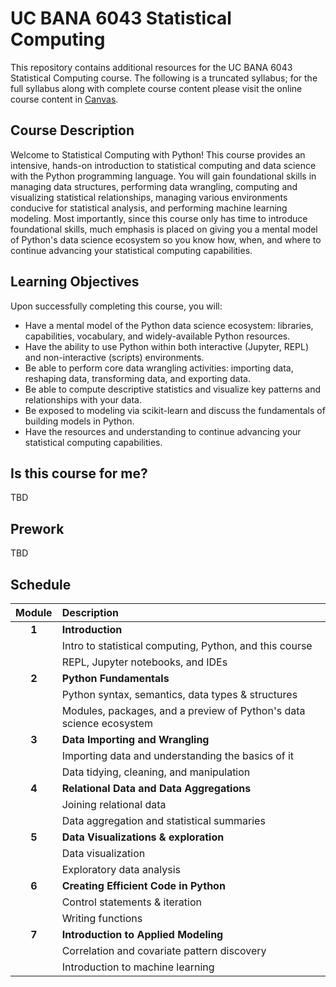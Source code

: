 UC BANA 6043 Statistical Computing
================

This repository contains additional resources for the UC BANA 6043 Statistical Computing course. The following is a truncated syllabus; for the full syllabus along with complete course content please visit the online course content in [Canvas](https://uc.instructure.com/).


## Course Description

Welcome to Statistical Computing with Python! This course provides an intensive, hands-on introduction to statistical computing and data science with the Python programming language. You will gain foundational skills in managing data structures, performing data wrangling, computing and visualizing statistical relationships, managing various environments conducive for statistical analysis, and performing machine learning modeling. Most importantly, since this course only has time to introduce foundational skills, much emphasis is placed on giving you a mental model of Python's data science ecosystem so you know how, when, and where to continue advancing your statistical computing capabilities.

## Learning Objectives

Upon successfully completing this course, you will:

* Have a mental model of the Python data science ecosystem: libraries, capabilities, vocabulary, and widely-available Python resources.
* Have the ability to use Python within both interactive (Jupyter, REPL) and non-interactive (scripts) environments.
* Be able to perform core data wrangling activities: importing data, reshaping data, transforming data, and exporting data.
* Be able to compute descriptive statistics and visualize key patterns and relationships with your data.
* Be exposed to modeling via scikit-learn and discuss the fundamentals of building models in Python.
* Have the resources and understanding to continue advancing your statistical computing capabilities.

## Is this course for me?

TBD

## Prework

TBD

## Schedule

| Module        | Description                                                         |
|:-------------:|:--------------------------------------------------------------------|
| **1**         | **Introduction**                                                    |
|               | Intro to statistical computing, Python, and this course             |
|               | REPL, Jupyter notebooks, and IDEs                                   |
| **2**         | **Python Fundamentals**                                             |
|               | Python syntax, semantics, data types & structures                   |
|               | Modules, packages, and a preview of Python's data science ecosystem |
| **3**         | **Data Importing and Wrangling**                                    |
|               | Importing data and understanding the basics of it                   |
|               | Data tidying, cleaning, and manipulation                            |
| **4**         | **Relational Data and Data Aggregations**                           |
|               | Joining relational data                                             |
|               | Data aggregation and statistical summaries                          |
| **5**         | **Data Visualizations & exploration**                               |
|               | Data visualization                                                  |
|               | Exploratory data analysis                                           |
| **6**         | **Creating Efficient Code in Python**                               |
|               | Control statements & iteration                                      |
|               | Writing functions                                                   |
| **7**         | **Introduction to Applied Modeling**                                |
|               | Correlation and covariate pattern discovery                         |
|               | Introduction to machine learning                                    |
